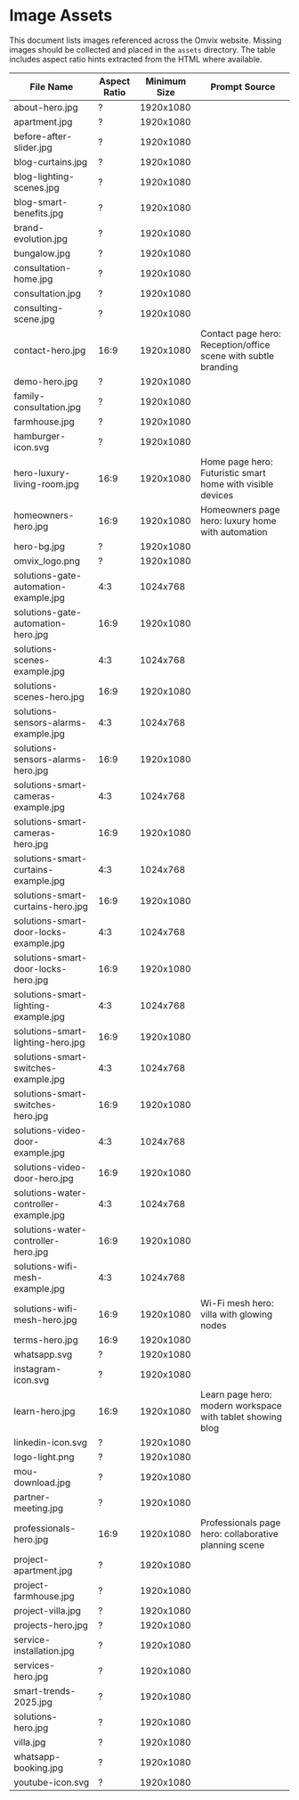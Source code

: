 # Image Assets

This document lists images referenced across the Omvix website. Missing images should be collected and placed in the `assets` directory. The table includes aspect ratio hints extracted from the HTML where available.

| File Name | Aspect Ratio | Minimum Size | Prompt Source |
|-----------|--------------|--------------|---------------|
| about-hero.jpg | ? | 1920x1080 | |
| apartment.jpg | ? | 1920x1080 | |
| before-after-slider.jpg | ? | 1920x1080 | |
| blog-curtains.jpg | ? | 1920x1080 | |
| blog-lighting-scenes.jpg | ? | 1920x1080 | |
| blog-smart-benefits.jpg | ? | 1920x1080 | |
| brand-evolution.jpg | ? | 1920x1080 | |
| bungalow.jpg | ? | 1920x1080 | |
| consultation-home.jpg | ? | 1920x1080 | |
| consultation.jpg | ? | 1920x1080 | |
| consulting-scene.jpg | ? | 1920x1080 | |
| contact-hero.jpg | 16:9 | 1920x1080 | Contact page hero: Reception/office scene with subtle branding |
| demo-hero.jpg | ? | 1920x1080 | |
| family-consultation.jpg | ? | 1920x1080 | |
| farmhouse.jpg | ? | 1920x1080 | |
| hamburger-icon.svg | ? | 1920x1080 | |
| hero-luxury-living-room.jpg | 16:9 | 1920x1080 | Home page hero: Futuristic smart home with visible devices |
| homeowners-hero.jpg | 16:9 | 1920x1080 | Homeowners page hero: luxury home with automation |
| hero-bg.jpg | ? | 1920x1080 | |
| omvix_logo.png | ? | 1920x1080 | |
| solutions-gate-automation-example.jpg | 4:3 | 1024x768 | |
| solutions-gate-automation-hero.jpg | 16:9 | 1920x1080 | |
| solutions-scenes-example.jpg | 4:3 | 1024x768 | |
| solutions-scenes-hero.jpg | 16:9 | 1920x1080 | |
| solutions-sensors-alarms-example.jpg | 4:3 | 1024x768 | |
| solutions-sensors-alarms-hero.jpg | 16:9 | 1920x1080 | |
| solutions-smart-cameras-example.jpg | 4:3 | 1024x768 | |
| solutions-smart-cameras-hero.jpg | 16:9 | 1920x1080 | |
| solutions-smart-curtains-example.jpg | 4:3 | 1024x768 | |
| solutions-smart-curtains-hero.jpg | 16:9 | 1920x1080 | |
| solutions-smart-door-locks-example.jpg | 4:3 | 1024x768 | |
| solutions-smart-door-locks-hero.jpg | 16:9 | 1920x1080 | |
| solutions-smart-lighting-example.jpg | 4:3 | 1024x768 | |
| solutions-smart-lighting-hero.jpg | 16:9 | 1920x1080 | |
| solutions-smart-switches-example.jpg | 4:3 | 1024x768 | |
| solutions-smart-switches-hero.jpg | 16:9 | 1920x1080 | |
| solutions-video-door-example.jpg | 4:3 | 1024x768 | |
| solutions-video-door-hero.jpg | 16:9 | 1920x1080 | |
| solutions-water-controller-example.jpg | 4:3 | 1024x768 | |
| solutions-water-controller-hero.jpg | 16:9 | 1920x1080 | |
| solutions-wifi-mesh-example.jpg | 4:3 | 1024x768 | |
| solutions-wifi-mesh-hero.jpg | 16:9 | 1920x1080 | Wi-Fi mesh hero: villa with glowing nodes |
| terms-hero.jpg | 16:9 | 1920x1080 | |
| whatsapp.svg | ? | 1920x1080 | |
| instagram-icon.svg | ? | 1920x1080 | |
| learn-hero.jpg | 16:9 | 1920x1080 | Learn page hero: modern workspace with tablet showing blog |
| linkedin-icon.svg | ? | 1920x1080 | |
| logo-light.png | ? | 1920x1080 | |
| mou-download.jpg | ? | 1920x1080 | |
| partner-meeting.jpg | ? | 1920x1080 | |
| professionals-hero.jpg | 16:9 | 1920x1080 | Professionals page hero: collaborative planning scene |
| project-apartment.jpg | ? | 1920x1080 | |
| project-farmhouse.jpg | ? | 1920x1080 | |
| project-villa.jpg | ? | 1920x1080 | |
| projects-hero.jpg | ? | 1920x1080 | |
| service-installation.jpg | ? | 1920x1080 | |
| services-hero.jpg | ? | 1920x1080 | |
| smart-trends-2025.jpg | ? | 1920x1080 | |
| solutions-hero.jpg | ? | 1920x1080 | |
| villa.jpg | ? | 1920x1080 | |
| whatsapp-booking.jpg | ? | 1920x1080 | |
| youtube-icon.svg | ? | 1920x1080 | |
